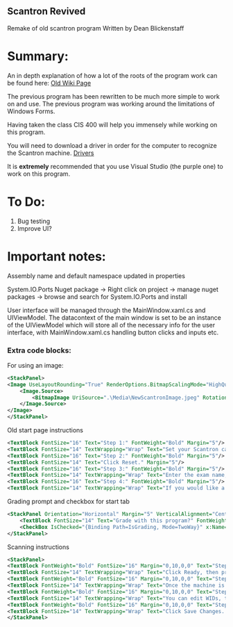 ## Scantron Revived

 Remake of old scantron program
 Written by Dean Blickenstaff

# Summary:

An in depth explanation of how a lot of the roots of the program work can be found here: [Old Wiki Page](https://github.com/jwebster7/scantron-dev/wiki)

The previous program has been rewritten to be much more simple to work on and use. The previous program was working around the limitations of Windows Forms.

Having taken the class CIS 400 will help you immensely while working on this program.

You will need to download a driver in order for the computer to recognize the Scantron machine. [Drivers](https://www.scantron.com/product-updates/)

It is **extremely** recommended that you use Visual Studio (the purple one) to work on this program.

# To Do:

1. Bug testing
2. Improve UI?


# Important notes:

Assembly name and default namespace updated in properties

System.IO.Ports Nuget package -> Right click on project -> manage nuget packages -> browse and search for System.IO.Ports and install

User interface will be managed through the MainWindow.xaml.cs and UIViewModel. The datacontext of the main window is set to be an instance of the UIViewModel which will store all of the necessary info for the user interface, with MainWindow.xaml.cs handling button clicks and inputs etc.




### Extra code blocks:

For using an image:
```xml
<StackPanel>
<Image UseLayoutRounding="True" RenderOptions.BitmapScalingMode="HighQuality">
    <Image.Source>
        <BitmapImage UriSource=".\Media\NewScantronImage.jpeg" Rotation="Rotate270"/>
    </Image.Source>
</Image>
</StackPanel>

```

Old start page instructions
```xml
<TextBlock FontSize="16" Text="Step 1:" FontWeight="Bold" Margin="5"/>
<TextBlock FontSize="14" TextWrapping="Wrap" Text="Set your Scantron cards in the tray by following the pictures to the right." Margin="5"/>
<TextBlock FontSize="16" Text="Step 2:" FontWeight="Bold" Margin="5"/>
<TextBlock FontSize="14" Text="Click Reset." Margin="5"/>
<TextBlock FontSize="16" Text="Step 3:" FontWeight="Bold" Margin="5"/>
<TextBlock FontSize="14" TextWrapping="Wrap" Text="Enter the exam name, number of versions, and number of questions." Margin="5"/>
<TextBlock FontSize="16" Text="Step 4:" FontWeight="Bold" Margin="5"/>
<TextBlock FontSize="14" TextWrapping="Wrap" Text="If you would like a .csv gradebook file, check &quot;Grade with this program?&quot;." Margin="5"/>
```
Grading prompt and checkbox for start tab
```xml
<StackPanel Orientation="Horizontal" Margin="5" VerticalAlignment="Center">
    <TextBlock FontSize="14" Text="Grade with this program?" FontWeight="Bold" VerticalAlignment="Center" Margin="5"/>
    <CheckBox IsChecked="{Binding Path=IsGrading, Mode=TwoWay}" x:Name="IsGrading" VerticalAlignment="Center" Margin="5" Checked="IsGrading_Checked"/>
</StackPanel>
```
Scanning instructions
```xml
<StackPanel>
<TextBlock FontWeight="Bold" FontSize="16" Margin="0,10,0,0" Text="Step 1:"/>
<TextBlock FontSize="14" TextWrapping="Wrap" Text="Click Ready, then press the Start button on the Scantron machine."/>
<TextBlock FontWeight="Bold" FontSize="16" Margin="0,10,0,0" Text="Step 2:"/>
<TextBlock FontSize="14" TextWrapping="Wrap" Text="Once the machine is done scanning, click Done."/>
<TextBlock FontWeight="Bold" FontSize="16" Margin="0,10,0,0" Text="Step 3:"/>
<TextBlock FontSize="14" TextWrapping="Wrap" Text="You can edit WIDs, test versions, and sheet numbers."/>
<TextBlock FontWeight="Bold" FontSize="16" Margin="0,10,0,0" Text="Step 4:"/>
<TextBlock FontSize="14" TextWrapping="Wrap" Text="Click Save Changes. then click Continue."/>
</StackPanel>
```
